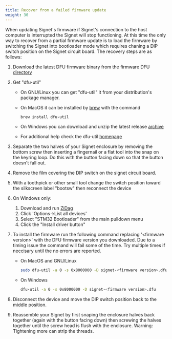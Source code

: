 ```yaml
---
title: Recover from a failed firmware update 
weight: 30
---
```


When updating Signet's firmware if Signet's connection to the host computer is interrupted the Signet will stop functioning. At this time the only way to recover from a partial firmware update is to load the firmware by switching the Signet into bootloader mode which requires chaning a DIP switch position on the Signet circuit board. The recovery steps are as follows:


1. Download the latest DFU firmware binary from the firmware DFU [directory](https://nthdimtech.com/downloads/signet-releases/firmware/dfu/)

1. Get "dfu-util"
	- On GNU/Linux you can get "dfu-util" it from your distribution's package manager.
	- On MacOS it can be installed by [brew](https://brew.sh) with the command

		```bash
		brew install dfu-util
		```
	- On Windows you can download and unzip the latest release [archive](http://dfu-util.sourceforge.net/releases/dfu-util-0.9-win64.zip)
	- For additional help check the dfu-util [homepage](http://dfu-util.sourceforge.net/)

1. Separate the two halves of your Signet enclosure by removing the bottom screw then inserting a fingernail or a flat tool into 
the snap on the keyring loop. Do this with the button facing down so that the button doesn't fall out.

1. Remove the film covering the DIP switch on the signet circuit board.

1. With a toothpick or other small tool change the switch position toward the silkscreen label "bootsw" then reconnect the device

1. On Windows only:
	1. Download and run [ZiDag](https://github.com/pbatard/libwdi/releases/download/b721/zadig-2.4.exe)
	1. Click 'Options->List all devices'
	1. Select "STM32 Bootloader" from the main pulldown menu
	1. Click the "Install driver button"

1. To install the firmware run the following command replacing '\<firmware version\>' with the DFU firmware version you downloaded. Due to a timing issue the command will fail some of the time. Try multiple times if neccisary until the no errors are reported.
	- On MacOS and GNU/Linux
	
		```bash
		sudo dfu-util -a 0 -s 0x8000000 -D signet-<firmware version>.dfu
		```
	- On Windows
	
		```bash
		dfu-util -a 0 -s 0x8000000 -D signet-<firmware version>.dfu
		```

1. Disconnect the device and move the DIP switch position back to the middle position.

1. Reassemble your Signet by first snaping the enclosure halves back together (again with the button facing down) then screwing the halves together until the screw head is flush with the enclosure. Warning: Tightening more can strip the threads.

